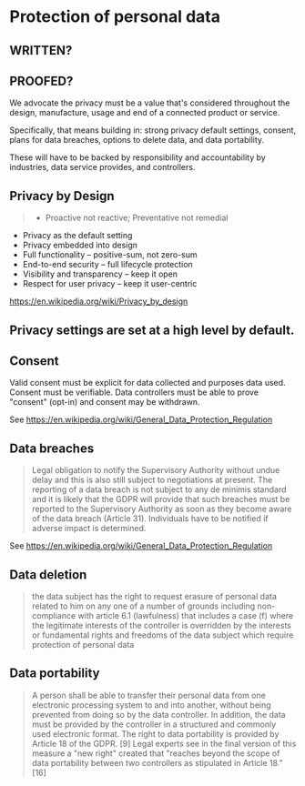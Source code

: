 # Protection of personal data

## WRITTEN?
## PROOFED?

We advocate the privacy must be a value that's considered throughout the design, manufacture, usage and end of a connected product or service. 

Specifically, that means building in: strong privacy default settings, consent, plans for data breaches, options to delete data, and data portability.

These will have to be backed by responsibility and accountability by industries, data service provides, and controllers. 

## Privacy by Design

   > * Proactive not reactive; Preventative not remedial
* Privacy as the default setting
* Privacy embedded into design
* Full functionality – positive-sum, not zero-sum
* End-to-end security – full lifecycle protection
* Visibility and transparency – keep it open
* Respect for user privacy – keep it user-centric

https://en.wikipedia.org/wiki/Privacy_by_design

## Privacy settings are set at a high level by default.

## Consent

Valid consent must be explicit for data collected and purposes data used. Consent must be verifiable. Data controllers must be able to prove "consent" (opt-in) and consent may be withdrawn.

See https://en.wikipedia.org/wiki/General_Data_Protection_Regulation

## Data breaches

> Legal obligation to notify the Supervisory Authority without undue delay and this is also still subject to negotiations at present. The reporting of a data breach is not subject to any de minimis standard and it is likely that the GDPR will provide that such breaches must be reported to the Supervisory Authority as soon as they become aware of the data breach (Article 31). Individuals have to be notified if adverse impact is determined.

See https://en.wikipedia.org/wiki/General_Data_Protection_Regulation

## Data deletion 

> the data subject has the right to request erasure of personal data related to him on any one of a number of grounds including non-compliance with article 6.1 (lawfulness) that includes a case (f) where the legitimate interests of the controller is overridden by the interests or fundamental rights and freedoms of the data subject which require protection of personal data

## Data portability

> A person shall be able to transfer their personal data from one electronic processing system to and into another, without being prevented from doing so by the data controller. In addition, the data must be provided by the controller in a structured and commonly used electronic format. The right to data portability is provided by Article 18 of the GDPR. [9] Legal experts see in the final version of this measure a "new right" created that "reaches beyond the scope of data portability between two controllers as stipulated in Article 18."[16]